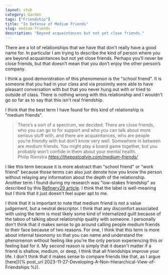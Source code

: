 ```yaml
---
layout: stub
category: Garden
tags: ["Friendship"]
title: "In Defense of Medium Friends"
slug: medium-friends
description: "Beyond acquaintances but not yet close friends."
---
```


There are a lot of relationships that we have that don't really have a good name for. In particular I am trying to describe the kind of person where you are beyond acquaintances but not yet close friends. Perhaps you’ll never be close friends, but that doesn’t mean that you don’t enjoy the other person’s company. 

I think a good demonstration of this phenomenon is the "school friend". It is someone that you had in your class and via proximity were able to have pleasant conversation with but that you never hung out with or tried to outside of class. There is nothing wrong with this relationship and I wouldn't go so far as to say that this isn't real friendship.

I think that the best term I have found for this kind of relationship is "medium friends".

<blockquote class="quoteback" darkmode="" data-title="Medium Friends" data-author="Philip Rienstra " cite="https://thepostcalvin.com/medium-friends/">
<span>There’s a sort of a spectrum, we decided. There are close friends, who you can go to for support and who you can talk about more serious stuff with, and there are acquaintances, who are people you’re friendly with but don’t know very well. Somewhere in between are medium friends. You might play a board game together, but you probably won’t confide in them about your mental health.</span>
<footer>Philip Rienstra <cite> <a href="https://thepostcalvin.com/medium-friends/">https://thepostcalvin.com/medium-friends/</a></cite></footer>
</blockquote><script note="" src="https://cdn.jsdelivr.net/gh/Blogger-Peer-Review/quotebacks@1/quoteback.js"></script>

I like this term because it is more abstract than "school friend" or "work friend" because those terms can also just denote how you know the person without relaying any information about the depth of the relationship. Another term I found during my research was "low-stakes friendship" as described by this [Refinery29 article](https://www.refinery29.com/en-gb/flaky-friendships-importance). I think that the label is well-meaning but I think that it just doesn't feel super apt to me.

I think that it is important to note that medium friend is not a value judgement, but a neutral descriptor. I think that any discomfort associated with using the term is most likely some kind of internalized guilt because of the taboo of talking about relationship quality with someone. I personally don't think that it makes sense to go around calling people medium friends to their face because of two reasons. For one, I think that this term is more about internal taxonomy so that you can name and understand the phenomenon without feeling like you're the only person experiencing this or feeling bad for it. My second reason is simply that it doesn't matter if a friend is shallow, medium, or deep, I think that all friendships improve your life. I don't think that it makes sense to compare friends like that, as I argue [here]({% post_url 2023-11-27-Developing-A-Non-Hierarchical-View-of-Friendships %}).